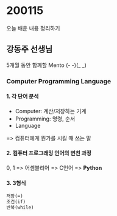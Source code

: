 # 200115

오늘 배운 내용 정리하기



## 강동주 선생님

5개월 동안 함께할 Mento (- -)(_ _)



### Computer Programming Language

#### 1. 각 단어 분석

* Computer: 계산/저장하는 기계
* Programming: 명령, 순서
* Language

=> 컴퓨터에게 뭔가를 시킬 때 쓰는 말



#### 2. 컴퓨터 프로그래밍 언어의 변천 과정

0, 1 => 어셈블리어 => C언어 => __Python__



#### 3. 3형식

```html
저장(=)
조건(if)
반복(while)
```

